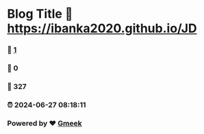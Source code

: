 # Blog Title :link: https://ibanka2020.github.io/JD 
### :page_facing_up: [1](https://ibanka2020.github.io/JD/tag.html) 
### :speech_balloon: 0 
### :hibiscus: 327 
### :alarm_clock: 2024-06-27 08:18:11 
### Powered by :heart: [Gmeek](https://github.com/Meekdai/Gmeek)
